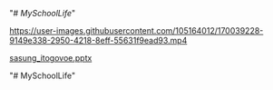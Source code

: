 "# _MySchoolLife_" 




https://user-images.githubusercontent.com/105164012/170039228-9149e338-2950-4218-8eff-55631f9ead93.mp4


[sasung_itogovoe.pptx](https://github.com/SAleksanyaS/MySchoolLife2/files/8762769/sasung_itogovoe.pptx)

"# MySchoolLife" 
